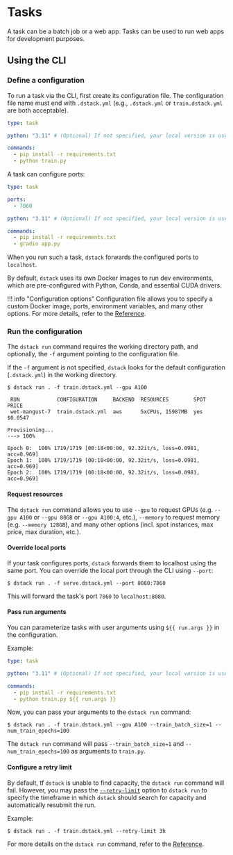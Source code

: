 # Tasks

A task can be a batch job or a web app. Tasks can be used to run web apps for development purposes.

## Using the CLI

### Define a configuration

To run a task via the CLI, first create its configuration file. 
The configuration file name must end with `.dstack.yml` (e.g., `.dstack.yml` or `train.dstack.yml` are both acceptable).

<div editor-title="train.dstack.yml"> 

```yaml
type: task

python: "3.11" # (Optional) If not specified, your local version is used

commands:
  - pip install -r requirements.txt
  - python train.py
```

</div>

A task can configure ports:

<div editor-title="serve.dstack.yml"> 

```yaml
type: task

ports:
  - 7860

python: "3.11" # (Optional) If not specified, your local version is used.

commands:
  - pip install -r requirements.txt
  - gradio app.py
```

</div>

When you run such a task, `dstack` forwards the configured ports to `localhost`.

By default, `dstack` uses its own Docker images to run dev environments, 
which are pre-configured with Python, Conda, and essential CUDA drivers.

!!! info "Configuration options"
    Configuration file allows you to specify a custom Docker image, ports, environment variables, and many other 
    options.
    For more details, refer to the [Reference](../reference/dstack.yml/task.md).

### Run the configuration

The `dstack run` command requires the working directory path, and optionally, the `-f`
argument pointing to the configuration file.

If the `-f` argument is not specified, `dstack` looks for the default configuration (`.dstack.yml`) in the working directory.

<div class="termy">

```shell
$ dstack run . -f train.dstack.yml --gpu A100

 RUN            CONFIGURATION     BACKEND  RESOURCES        SPOT  PRICE
 wet-mangust-7  train.dstack.yml  aws      5xCPUs, 15987MB  yes   $0.0547  

Provisioning...
---> 100%

Epoch 0:  100% 1719/1719 [00:18<00:00, 92.32it/s, loss=0.0981, acc=0.969]
Epoch 1:  100% 1719/1719 [00:18<00:00, 92.32it/s, loss=0.0981, acc=0.969]
Epoch 2:  100% 1719/1719 [00:18<00:00, 92.32it/s, loss=0.0981, acc=0.969]
```

</div>

#### Request resources

The `dstack run` command allows you to use `--gpu` to request GPUs (e.g. `--gpu A100` or `--gpu 80GB` or `--gpu A100:4`, etc.),
`--memory` to request memory (e.g. `--memory 128GB`),
and many other options (incl. spot instances, max price, max duration, etc.).

#### Override local ports

If your task configures ports, `dstack` forwards them to localhost using the same port. You can override the local port
through the CLI using `--port`:

<div class="termy">

```shell
$ dstack run . -f serve.dstack.yml --port 8080:7860
```

</div>

This will forward the task's port `7860` to `localhost:8080`.

#### Pass run arguments

You can parameterize tasks with user arguments using `${{ run.args }}` in the configuration.

Example:

<div editor-title="train.dstack.yml"> 

```yaml
type: task

python: "3.11" # (Optional) If not specified, your local version is used

commands:
  - pip install -r requirements.txt
  - python train.py ${{ run.args }}
```

</div>

Now, you can pass your arguments to the `dstack run` command:

<div class="termy">

```shell
$ dstack run . -f train.dstack.yml --gpu A100 --train_batch_size=1 --num_train_epochs=100
```

</div>

The `dstack run` command will pass `--train_batch_size=1` and `--num_train_epochs=100` as arguments to `train.py`.

#### Configure a retry limit

By default, tf `dstack` is unable to find capacity, the `dstack run` command will fail. However, you may
pass the [`--retry-limit`](../reference/cli/run.md#RETRY_LIMIT) option to `dstack run` to specify the timeframe in which `dstack` should search for
capacity and automatically resubmit the run.

Example:

<div class="termy">

```shell
$ dstack run . -f train.dstack.yml --retry-limit 3h
```

</div>

For more details on the `dstack run` command, refer to the [Reference](../reference/cli/run.md).

[//]: # (Using the API)
